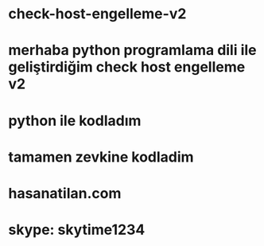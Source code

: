 # check-host-engelleme-v2
# merhaba python programlama dili ile geliştirdiğim check host engelleme v2
# python ile kodladım
# tamamen zevkine kodladim
# hasanatilan.com
# skype: skytime1234
